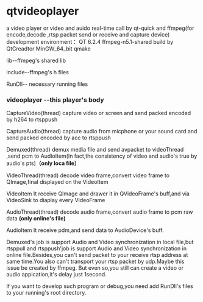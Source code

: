 # qtvideoplayer

a video player or video and auido real-time call  by qt-quick and ffmpeg(for encode,decode ,rtsp packet send or receive and capture device)
development environment： QT 6.2.4  ffmpeg-n5.1-shared
build by QtCreadtor MinGW_64_bit qmake

lib--ffmpeg's shared lib

include--ffmpeg's h files

RunDll-- necessary running files

### videoplayer --this player's body

   CaptureVideo(thread) capture video or screen and send packed encoded by h264 to rtsppush

   CaptureAudio(thread) capture audio from micphone or your sound card  and send packed encoded by acc to rtsppush

   Demuxed(thread) demux media file and send avpacket to videoThread ,send pcm to AudioItem(In fact,the consistency of video and audio's true by audio's pts)**（only loca file）**
   
   VideoThread(thread) decode video frame,convert video frame to QImage,final displayed on the VideoItem
   
   VideoItem It receive QImage and drawer it in QVideoFrame's buff,and via VideoSink to diaplay every VideoFrame
   
   AudioThread(thread) decode audio frame,convert audio frame to pcm raw data **(only online's file)**
   
   AudioItem It receive pdm,and send data to AudioDevice's buff.



Demuxed's job is support Audio and Video synchronization in local file,but rtsppull and rtsppush'job is support Audio and Video synchronization in online file.Besides,you can't  send packet to your receive rtsp address at same time.You also can't transport your rtsp packet by udp.Maybe this issue be created by ffmpeg. But even so,you still can create a video or audio appication,it's delay just 1second.

If you want to develop such program or debug,you need add RunDll's files  to your running's root directory.


